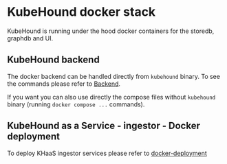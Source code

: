 # KubeHound docker stack

KubeHound is running under the hood docker containers for the storedb, graphdb and UI.

## KubeHound backend

The docker backend can be handled directly from `kubehound` binary. To see the commands please refer to [Backend](https://kubehound.io/user-guide/common-operations/#backend).

If you want you can also use directly the compose files without `kubehound` binary (running `docker compose ...` commands).

## KubeHound as a Service - ingestor - Docker deployment

To deploy KHaaS ingestor services please refer to [docker-deployment](https://kubehound.io/user-guide/khaas-101/#docker-deployment)